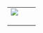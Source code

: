 |  |  |  |
| --- | --- | --- |
| ![](../../image/common/uec_header1.jpg) | | |
|  | | |
| |  | | --- | | ![](../../image/common/spacer.gif)    MRI診断画像   患者：男性   - [localizer](mri01.html)- [localizer\_sag\_3slice](mri02.html)- [tof\_fi3d\_tra\_1.0T](mri03.html)- [t2\_tse\_tra](mri04.html)- [t1\_se\_tra](mri05.html)- [t2\_flair\_tra](mri06.html)- [MIP Range](mri07.html)- [MIP Range[1]](mri08.html)- [r-cag](mri09.html)- [l-cag](mri10.html)- [ep2d\_diff\_3scan](mri11.html)- [ep2d\_diff\_3scan\_tr](mri12.html)- [diffusion](mri13.html) | | |  | | --- | | MRI診断画像（3）tof\_fi3d\_tra\_1.0T                   [マウスの左ボタンを押しながら左右に動かし、画像を手動で変化させることができます] | |
| |  | | --- | | ![](../../image/common/spacer.gif)   電気通信大学コミュニケーション・ミュージアム第７展示室「歴史資料館」友の会準備室  東京都調布市小島町電気通信大学コミュニケーション・ミュージアム第７展示室 ホーム UEC Museum of Communications Exhibition Room#7, Friends of the Museum, Preparation Room  Kojima-cho, Chofu City, Tokyo, Japan. e-mail: uecmuse@muse.or.jp  Copyright all reserved by UEC Museum of Communications Exhibition Room#7, Friends of the Museum, Preparation Room ![](../../image/common/spacer.gif) | | |
